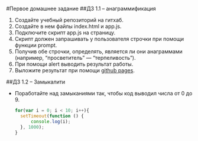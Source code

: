 #Первое домашнее задание
##ДЗ 1.1 – анаграммификация
1. Создайте учебный репозиторий на гитхаб.
2. Создайте в нем файлы index.html и app.js.
3. Подключите скрипт app.js на страницу.
4. Скрипт должен запрашивать у пользователя строчки при помощи функции prompt.
5. Получив обе строчки, определять, является ли они анаграммами (например, “просветитель” — “терпеливость”).
6. При помощи alert выводить результат работы.
7. Выложите результат при помощи [github pages](https://dannaz.github.io/).

##ДЗ 1.2 – Замыкалити
- Поработайте над замыканиями так, чтобы код выводил числа от 0 до 9.

  ```javascript
  for(var i = 0; i < 10; i++){
    setTimeout(function () {
        console.log(i);
    }, 1000);
  }
  ```
  
